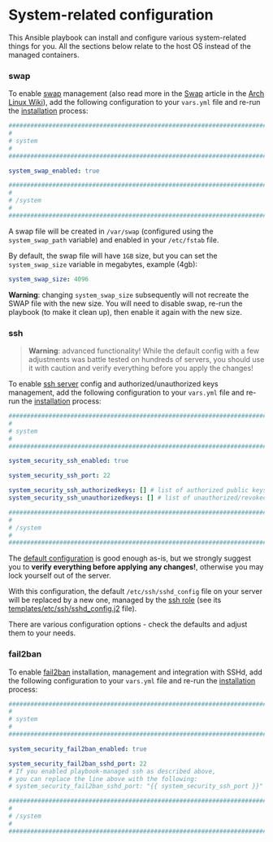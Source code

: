 # System-related configuration

This Ansible playbook can install and configure various system-related things for you.
All the sections below relate to the host OS instead of the managed containers.

### swap

To enable [swap](https://en.wikipedia.org/wiki/Memory_paging) management (also read more in the [Swap](https://wiki.archlinux.org/title/Swap) article in the [Arch Linux Wiki](https://wiki.archlinux.org/)), add the following configuration to your `vars.yml` file and re-run the [installation](../installing.md) process:

```yaml
########################################################################
#                                                                      #
# system                                                               #
#                                                                      #
########################################################################

system_swap_enabled: true

########################################################################
#                                                                      #
# /system                                                              #
#                                                                      #
########################################################################
```

A swap file will be created in `/var/swap` (configured using the `system_swap_path` variable) and enabled in your `/etc/fstab` file.

By default, the swap file will have `1GB` size, but you can set the `system_swap_size` variable in megabytes, example (4gb):

```yaml
system_swap_size: 4096
```

**Warning**: changing `system_swap_size` subsequently will not recreate the SWAP file with the new size. You will need to disable swap, re-run the playbook (to make it clean up), then enable it again with the new size.

### ssh

> **Warning**: advanced functionality! While the default config with a few adjustments was battle tested on hundreds of servers,
> you should use it with caution and verify everything before you apply the changes!

To enable [ssh server](https://www.openssh.com/) config and authorized/unauthorized keys management, add the following configuration to your `vars.yml` file and re-run the [installation](../installing.md) process:

```yaml
########################################################################
#                                                                      #
# system                                                               #
#                                                                      #
########################################################################

system_security_ssh_enabled: true

system_security_ssh_port: 22

system_security_ssh_authorizedkeys: [] # list of authorized public keys
system_security_ssh_unauthorizedkeys: [] # list of unauthorized/revoked public keys

########################################################################
#                                                                      #
# /system                                                              #
#                                                                      #
########################################################################
```

The [default configuration](https://gitlab.com/etke.cc/roles/ssh/-/blob/main/defaults/main.yml) is good enough as-is, but we strongly suggest you to **verify everything before applying any changes!**, otherwise you may lock yourself out of the server.

With this configuration, the default `/etc/ssh/sshd_config` file on your server will be replaced by a new one, managed by the [ssh role](https://gitlab.com/etke.cc/roles/ssh) (see its [templates/etc/ssh/sshd_config.j2](https://gitlab.com/etke.cc/roles/ssh/-/blob/main/templates/etc/ssh/sshd_config.j2) file).

There are various configuration options - check the defaults and adjust them to your needs.

### fail2ban

To enable [fail2ban](https://fail2ban.org/wiki/index.php/Main_Page) installation, management and integration with SSHd, add the following configuration to your `vars.yml` file and re-run the [installation](../installing.md) process:

```yaml
########################################################################
#                                                                      #
# system                                                               #
#                                                                      #
########################################################################

system_security_fail2ban_enabled: true

system_security_fail2ban_sshd_port: 22
# If you enabled playbook-managed ssh as described above,
# you can replace the line above with the following:
# system_security_fail2ban_sshd_port: "{{ system_security_ssh_port }}"

########################################################################
#                                                                      #
# /system                                                              #
#                                                                      #
########################################################################
```

